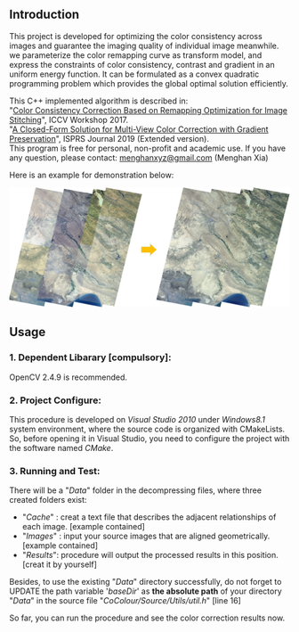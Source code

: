 ## Introduction

This project is developed for optimizing the color consistency across images and guarantee the imaging
quality of individual image meanwhile. we parameterize the color remapping curve as transform model, 
and express the constraints of color consistency, contrast and gradient in an uniform energy function. It 
can be formulated as a convex quadratic programming problem which provides the global optimal solution efficiently.

This C++ implemented algorithm is described in:  
"[Color Consistency Correction Based on Remapping Optimization for Image Stitching](http://menghanxia.github.io/papers/Color_Consistency_Remapping-ICCVW2017)", ICCV Workshop 2017.  
"[A Closed-Form Solution for Multi-View Color Correction with Gradient Preservation](http://menghanxia.github.io/)", ISPRS Journal 2019 (Extended version).  
This program is free for personal, non-profit and academic use. If you have any question, please contact: menghanxyz@gmail.com (Menghan Xia)

Here is an example for demonstration below:

<img src="Docs/demo_show.jpg" width="900px"/>

## Usage
### 1. Dependent Libarary [compulsory]:
OpenCV 2.4.9 is recommended.

### 2. Project Configure:
This procedure is developed on *Visual Studio 2010* under *Windows8.1* system environment,
where the source code is organized with CMakeLists. So, before opening it in Visual Studio,
you need to configure the project with the software named *CMake*.

### 3. Running and Test:
There will be a "*Data*" folder in the decompressing files, where three created folders exist:  
- "*Cache*"  : creat a text file that describes the adjacent relationships of each image. [example contained]
- "*Images*" : input your source images that are aligned geometrically. [example contained]
- "*Results*": procedure will output the processed results in this position. [creat it by yourself]

Besides, to use the existing "*Data*" directory successfully, do not forget to UPDATE the path variable 
'*baseDir*' as **the absolute path** of your directory "*Data*" in the source file "*CoColour/Source/Utils/util.h*" [line 16]

So far, you can run the procedure and see the color correction results now. 